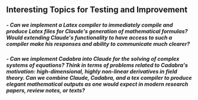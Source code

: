 ## Interesting Topics for Testing and Improvement

##### - Can we implement a Latex compiler to immediately compile and produce Latex files for Claude's generation of mathematical formulas? Would extending Claude's functionality to have access to such a compiler make his responses and ability to communicate much clearer?

##### - Can we implement Cadabra into Claude for the solving of complex systems of equations? Think in terms of problems related to Cadabra's motivation: high-dimensional, highly non-linear derivatives in field theory. Can we combine Claude, Cadabra, and a tex compiler to produce elegant mathematical outputs as one would expect in modern research papers, review notes, or texts?